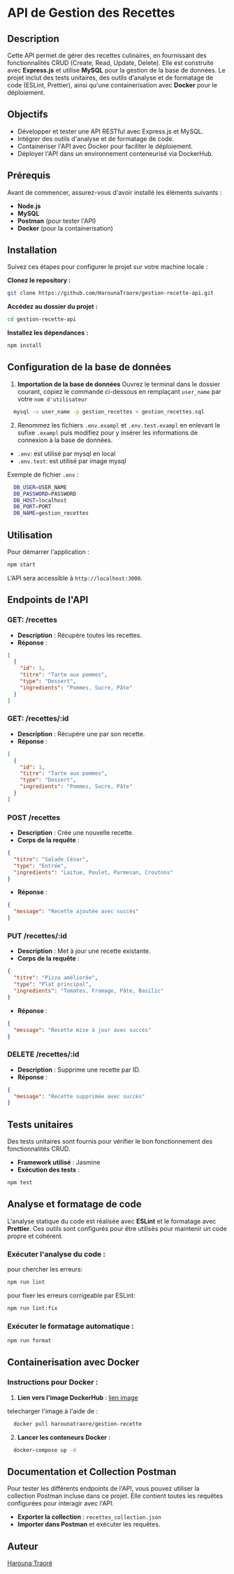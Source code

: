 # API de Gestion des Recettes

## Description

Cette API permet de gérer des recettes culinaires, en fournissant des fonctionnalités CRUD (Create, Read, Update, Delete). Elle est construite avec **Express.js** et utilise **MySQL** pour la gestion de la base de données. Le projet inclut des tests unitaires, des outils d'analyse et de formatage de code (ESLint, Prettier), ainsi qu'une containerisation avec **Docker** pour le déploiement.

## Objectifs

- Développer et tester une API RESTful avec Express.js et MySQL.
- Intégrer des outils d'analyse et de formatage de code.
- Containeriser l'API avec Docker pour faciliter le déploiement.
- Déployer l'API dans un environnement conteneurisé via DockerHub.

## Prérequis

Avant de commencer, assurez-vous d'avoir installé les éléments suivants :

- **Node.js**
- **MySQL**
- **Postman** (pour tester l'API)
- **Docker** (pour la containerisation)

## Installation

Suivez ces étapes pour configurer le projet sur votre machine locale :

**Clonez le repository :**

```bash
git clone https://github.com/HarounaTraore/gestion-recette-api.git
```

**Accédez au dossier du projet :**

```bash
cd gestion-recette-api
```

**Installez les dépendances :**

```bash
npm install
```

## Configuration de la base de données

1. **Importation de la base de données**
   Ouvrez le terminal dans le dossier courant, copiez le commande ci-dessous en remplaçant `user_name` par votre `nom d'utilisateur`

```bash
  mysql -u user_name -p gestion_recettes < gestion_recettes.sql
```

2. Renommez les fichiers `.env.exampl` et `.env.test.exampl` en enlevant le sufixe `.exampl` puis modifiez pour y insérer les informations de connexion à la base de données.

- `.env`: est utilisé par mysql en local
- `.env.test`: est utilisé par image mysql

Exemple de fichier `.env` :

```bash
  DB_USER=USER_NAME
  DB_PASSWORD=PASSWORD
  DB_HOST=localhost
  DB_PORT=PORT
  DB_NAME=gestion_recettes
```

## Utilisation

Pour démarrer l'application :

```bash
npm start
```

L'API sera accessible à `http://localhost:3000`.

## Endpoints de l'API

### GET: /recettes

- **Description** : Récupère toutes les recettes.
- **Réponse** :

```json
[
  {
    "id": 1,
    "titre": "Tarte aux pommes",
    "type": "Dessert",
    "ingredients": "Pommes, Sucre, Pâte"
  }
]
```

### GET: /recettes/:id

- **Description** : Récupère une par son recette.
- **Réponse** :

```json
[
  {
    "id": 1,
    "titre": "Tarte aux pommes",
    "type": "Dessert",
    "ingredients": "Pommes, Sucre, Pâte"
  }
]
```

### POST /recettes

- **Description** : Crée une nouvelle recette.
- **Corps de la requête** :

```json
{
  "titre": "Salade César",
  "type": "Entrée",
  "ingredients": "Laitue, Poulet, Parmesan, Croutons"
}
```

- **Réponse** :

```json
{
  "message": "Recette ajoutée avec succès"
}
```

### PUT /recettes/:id

- **Description** : Met à jour une recette existante.
- **Corps de la requête** :

```json
{
  "titre": "Pizza améliorée",
  "type": "Plat principal",
  "ingredients": "Tomates, Fromage, Pâte, Basilic"
}
```

- **Réponse** :

```json
{
  "message": "Recette mise à jour avec succès"
}
```

### DELETE /recettes/:id

- **Description** : Supprime une recette par ID.
- **Réponse** :

```json
{
  "message": "Recette supprimée avec succès"
}
```

## Tests unitaires

Des tests unitaires sont fournis pour vérifier le bon fonctionnement des fonctionnalités CRUD.

- **Framework utilisé** : Jasmine
- **Exécution des tests** :

```bash
npm test
```

## Analyse et formatage de code

L'analyse statique du code est réalisée avec **ESLint** et le formatage avec **Prettier**. Ces outils sont configurés pour être utilisés pour maintenir un code propre et cohérent.

### Exécuter l'analyse du code :

pour chercher les erreurs:

```bash
npm run lint
```

pour fixer les erreurs corrigeable par ESLint:

```bash
npm run lint:fix
```

### Exécuter le formatage automatique :

```bash
npm run format
```

## Containerisation avec Docker

### Instructions pour Docker :

1. **Lien vers l'image DockerHub** : [ lien image](https://hub.docker.com/r/harounatraore/gestion-recette/tags)

telecharger l'image à l'aide de :

```bash
  docker pull harounatraore/gestion-recette
```

2. **Lancer les conteneurs Docker** :

```bash
  docker-compose up -d
```

## Documentation et Collection Postman

Pour tester les différents endpoints de l'API, vous pouvez utiliser la collection Postman incluse dans ce projet. Elle contient toutes les requêtes configurées pour interagir avec l'API.

- **Exporter la collection** : `recettes_collection.json`
- **Importer dans Postman** et exécuter les requêtes.

## Auteur

[Harouna Traoré](https://github.com/HarounaTraore)
